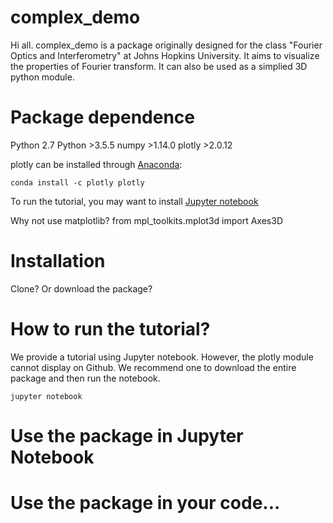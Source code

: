 # complex_demo

Hi all. complex_demo is a package originally designed for the class "Fourier Optics and Interferometry" at Johns Hopkins University. It aims to visualize the properties of Fourier transform. It can also be used as a simplied 3D python module.

# Package dependence
Python 2.7
Python >3.5.5
numpy >1.14.0
plotly >2.0.12

plotly can be installed through [Anaconda](https://anaconda.org/plotly/plotly):
```
conda install -c plotly plotly
```

To run the tutorial, you may want to install [Jupyter notebook](https://jupyter.org/install)

Why not use matplotlib? from mpl_toolkits.mplot3d import Axes3D

# Installation

Clone? Or download the package?

# How to run the tutorial?

We provide a tutorial using Jupyter notebook. However, the plotly module cannot display on Github. We recommend one to download the entire package and then run the notebook.

```
jupyter notebook
```

# Use the package in Jupyter Notebook
 
# Use the package in your code... 
